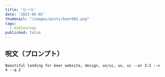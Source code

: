 ```yaml
---
title: 'ビール'
date: '2023-05-05'
thumbnail: "/images/posts/beer002.png"
tags:
  - midjourney
published: false
---
```


## 呪文（プロンプト）
```
Beautiful landing for beer website, design, ux/ui, ux, ui --ar 3:2 --v 4 --q 2
```